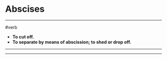 # Abscises
---
#verb
- **To cut off.**
- **To separate by means of abscission; to shed or drop off.**
---
---
